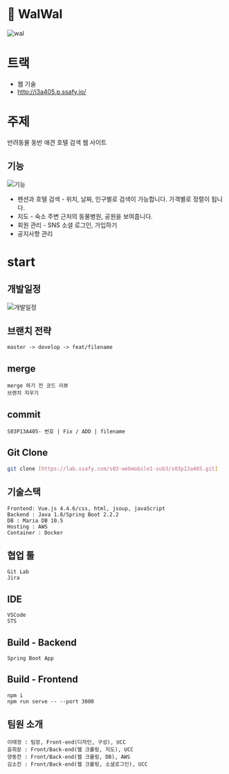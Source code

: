 ﻿ :dog: WalWal 
==========
![wal](/uploads/432797161b45c417a1d68a3a2d5a968e/wal.PNG)

# 트랙 
- 웹 기술
- http://i3a405.p.ssafy.io/

# 주제
반려동물 동반 애견 호텔 검색 웹 사이트

## 기능
![기능](/uploads/f712d71bf35fea267d4b03509f01a7a8/기능.png)

- 펜션과 호텔 검색 - 위치, 날짜, 인구별로 검색이 가능합니다. 가격별로 정렬이 됩니다.
- 지도 - 숙소 주변 근처의 동물병원, 공원을 보여줍니다.
- 회원 관리 -  SNS 소셜 로그인, 가입하기
- 공지사항 관리

# start

## 개발일정
![개발일정](/uploads/cdf352782c88c4e4f0439055bef2f99d/개발일정.png)

## 브랜치 전략
```
master -> develop -> feat/filename
```

## merge
```
merge 하기 전 코드 리뷰
브랜치 지우기
```

## commit
```
S03P13A405- 번호 | Fix / ADD | filename
```

## Git Clone

```bash
git clone [https://lab.ssafy.com/s03-webmobile1-sub3/s03p13a405.git]
```

## 기술스택

```
Frontend: Vue.js 4.4.6/css, html, jsoup, javaScript
Backend : Java 1.8/Spring Boot 2.2.2
DB : Maria DB 10.5
Hosting : AWS
Container : Docker
```

## 협업 툴
```
Git Lab
Jira
```

## IDE
```
VSCode
STS
```

## Build - Backend
```
Spring Boot App
```
## Build - Frontend
```
npm i
npm run serve -- --port 3000
```

## 팀원 소개
```
이태정 : 팀장, Front-end(디자인, 구성), UCC
윤희문 : Front/Back-end(웹 크롤링, 지도), UCC
양동찬 : Front/Back-end(웹 크롤링, DB), AWS
김소진 : Front/Back-end(웹 크롤링, 소셜로그인), UCC
```